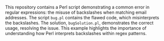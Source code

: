 This repository contains a Perl script demonstrating a common error in regular expressions: the misuse of backslashes when matching email addresses. The script `bug.pl` contains the flawed code, which misinterprets the backslashes. The solution, `bugSolution.pl`, demonstrates the correct usage, resolving the issue.  This example highlights the importance of understanding how Perl interprets backslashes within regex patterns.